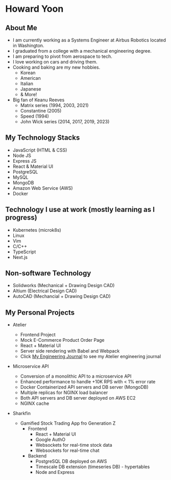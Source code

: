# Howard Yoon

## About Me
- I am currently working as a Systems Engineer at Airbus Robotics located in Washington.
- I graduated from a college with a mechanical engineering degree.
- I am preparing to pivot from aerospace to tech.
- I love working on cars and driving them.
- Cooking and baking are my new hobbies.
  - Korean
  - American
  - Italian
  - Japanese
  - & More!
- Big fan of Keanu Reeves
  - Matrix series (1994, 2003, 2021)
  - Constantine (2005)
  - Speed (1994)
  - John Wick series (2014, 2017, 2019, 2023)

## My Technology Stacks
- JavaScript (HTML & CSS)
- Node JS
- Express JS
- React & Material UI
- PostgreSQL
- MySQL
- MongoDB
- Amazon Web Service (AWS)
- Docker

## Technology I use at work (mostly learning as I progress)
- Kubernetes (microk8s)
- Linux
- Vim
- C/C++
- TypeScript
- Next.js

## Non-software Technology
- Solidworks (Mechanical + Drawing Design CAD)
- Altium (Electrical Design CAD)
- AutoCAD (Mechancial + Drawing Design CAD)

## My Personal Projects
- Atelier
  - Frontend Project
  - Mock E-Commerce Product Order Page
  - React + Material UI
  - Server side rendering with Babel and Webpack
  - Click [My Engineering Journal](https://gist.github.com/ME2SWE/8d17be477fe0212eb6cd014ddccb6e45) to see my Atelier engineering journal

- Microservice API
  - Conversion of a monolithic API to a microservice API
  - Enhanced performance to handle +10K RPS with < 1% error rate
  - Docker Containerized API servers and DB server (MongoDB)
  - Multiple replicas for NGINX load balancer
  - Both API servers and DB server deployed on AWS EC2
  - NGINX cache

- Sharkfin
  - Gamified Stock Trading App fro Generation Z
    - Frontend
      - React + Material UI
      - Google AuthO
      - Websockets for real-time stock data
      - Websockets for real-time chat
    - Backend
      - PostgreSQL DB deployed on AWS
      - Timescale DB extension (timeseries DB) - hypertables
      - Node and Express
